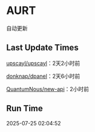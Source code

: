 # AURT

自动更新


## Last Update Times

[upscayl/upscayl](https://github.com/upscayl/upscayl)：2天2小时前

[donknap/dpanel](https://github.com/donknap/dpanel)：2天6小时前

[QuantumNous/new-api](https://github.com/QuantumNous/new-api)：2小时前


## Run Time
2025-07-25 02:04:52
